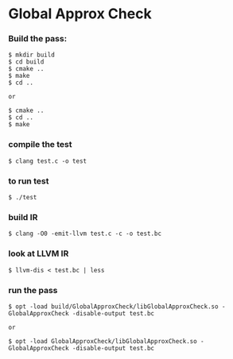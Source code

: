 # Global Approx Check

### Build the pass:

    $ mkdir build
    $ cd build
    $ cmake ..
    $ make
    $ cd ..

    or

    $ cmake ..
    $ cd ..
    $ make

### compile the test
    $ clang test.c -o test

### to run test
    $ ./test

### build IR
    $ clang -O0 -emit-llvm test.c -c -o test.bc

### look at LLVM IR
    $ llvm-dis < test.bc | less

### run the pass
    $ opt -load build/GlobalApproxCheck/libGlobalApproxCheck.so -GlobalApproxCheck -disable-output test.bc

    or

    $ opt -load GlobalApproxCheck/libGlobalApproxCheck.so -GlobalApproxCheck -disable-output test.bc
